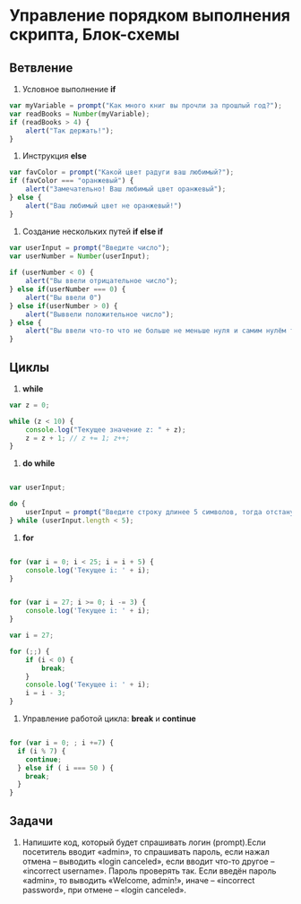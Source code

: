 # Управление порядком выполнения скрипта, Блок-схемы

## Ветвление

1. Условное выполнение **if**

```javascript
var myVariable = prompt("Как много книг вы прочли за прошлый год?");    
var readBooks = Number(myVariable);    
if (readBooks > 4) {  
    alert("Так держать!");  
}
```


1. Инструкция **else**

```javascript
var favColor = prompt("Какой цвет радуги ваш любимый?");      
if (favColor === "оранжевый") {  
    alert("Замечательно! Ваш любимый цвет оранжевый");  
} else {
    alert("Ваш любимый цвет не оранжевый!")
}
```

1. Создание нескольких путей **if else if**

```javascript
var userInput = prompt("Введите число");
var userNumber = Number(userInput);
      
if (userNumber < 0) {  
    alert("Вы ввели отрицательное число");  
} else if(userNumber === 0) {
    alert("Вы ввели 0")
} else if(userNumber > 0) {
    alert("Выввели положительное число");  
} else {
    alert("Вы ввели что-то что не больше не меньше нуля и самим нулём тоже не является. Ох.");
}
```

## Циклы

1. **while**

```javascript
var z = 0; 

while (z < 10) {
    console.log("Текущее значение z: " + z);
    z = z + 1; // z += 1; z++;
}
```

1. **do while**

```javascript

var userInput;

do {
    userInput = prompt("Введите строку длинее 5 символов, тогда отстану");
} while (userInput.length < 5);

```

1. **for**

```javascript

for (var i = 0; i < 25; i = i + 5) {
    console.log('Текущее i: ' + i);
}

```

```javascript

for (var i = 27; i >= 0; i -= 3) {
    console.log('Текущее i: ' + i);
}

```

```javascript
var i = 27;

for (;;) {
    if (i < 0) {
        break;
    }
    console.log('Текущее i: ' + i);
    i = i - 3;
}
```


1. Управление работой цикла: **break** и **continue**

```javascript

for (var i = 0; ; i +=7) {
  if (i % 7) {
    continue;
  } else if ( i === 50 ) {
    break;
  }
}

```

## Задачи

1. Напишите код, который будет спрашивать логин (prompt).Если посетитель вводит «admin», то спрашивать пароль,
 если нажал отмена – выводить «login canceled», если вводит что-то другое – «incorrect username». 
 Пароль проверять так. Если введён пароль «admin», то выводить «Welcome, admin!», иначе – «incorrect password»,
  при отмене – «login canceled».